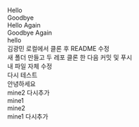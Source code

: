 Hello  
Goodbye  
Hello Again  
Goodbye Again  
hello  
김광민 로컬에서 클론 후 README 수정  
새 폴더 만들고 두 레포 클론 한 다음 커밋 및 푸시  
내 파일 자체 수정  
다시 테스트  
안녕하세요  
mine2 다시추가  
mine1  
mine2  
mine1 다시추가
